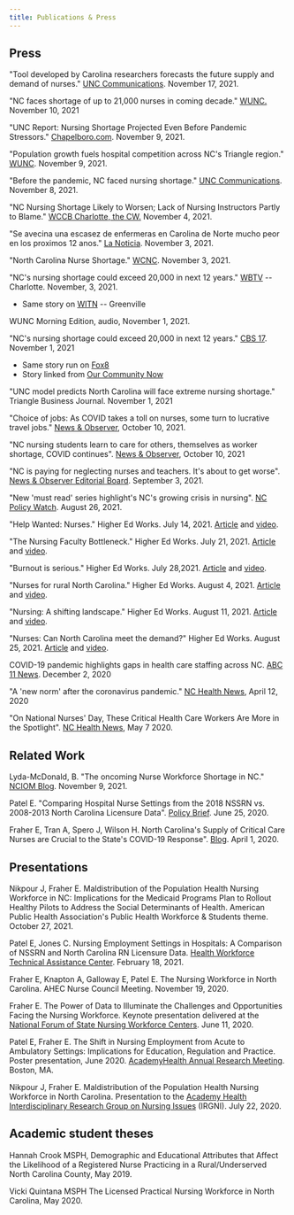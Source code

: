 ```yaml
---
title: Publications & Press
---
```

## Press

"Tool developed by Carolina researchers forecasts the future supply
    and demand of nurses." [UNC Communications](https://www.unc.edu/posts/2021/11/17/tool-developed-by-carolina-researchers-forecasts-the-future-supply-and-demand-of-nurses/).
    November 17, 2021.

  "NC faces shortage of up to 21,000 nurses in coming decade."
    [WUNC.](https://www.wunc.org/health/2021-11-10/north-carolina-shortage-21000-nurses-coming-decade-burnout)
    November 10, 2021

"UNC Report: Nursing Shortage Projected Even Before Pandemic
    Stressors."
    [Chapelboro.com](https://chapelboro.com/news/health/unc-report-nursing-shortage-projected-even-before-pandemic-stressors).
    November 9, 2021.

  "Population growth fuels hospital competition across NC's Triangle
    region."
    [WUNC](https://www.wunc.org/2021-11-09/population-growth-fuels-hospital-competition-across-ncs-triangle-region).
    November 9, 2021.

"Before the pandemic, NC faced nursing shortage." [UNC
    Communications](https://uncnews.unc.edu/2021/11/08/nursing-shortage/).
    November 8, 2021.

"NC Nursing Shortage Likely to Worsen; Lack of Nursing Instructors
    Partly to Blame." [WCCB Charlotte, the
    CW.](https://www.wccbcharlotte.com/2021/11/04/n-c-nursing-shortage-likely-to-worsen-lack-of-nursing-instructors-partly-to-blame/)
    November 4, 2021.

"Se avecina una escasez de enfermeras en Carolina de Norte mucho
    peor en los proximos 12 anos." [La
    Noticia](https://lanoticia.com/noticias/usa/nc/se-avecina-una-escasez-de-enfermeras-en-carolina-de-norte-mucho-peor-en-los-proximos-12-anos/).
    November 3, 2021.

"North Carolina Nurse Shortage."
    [WCNC](https://topnews-usa.com/nc/north-carolina-nurses-shortage-wcnc-com/).
    November 3, 2021.

"NC's nursing shortage could exceed 20,000 in next 12 years."
    [WBTV](https://www.wbtv.com/2021/11/03/nursing-shortage-nc-expected-worsen-over-next-12-years/)
    -- Charlotte. November, 3, 2021.
-   Same story on
        [WITN](https://www.witn.com/2021/11/03/nursing-shortage-nc-expected-worsen-over-next-12-years/)
        -- Greenville



WUNC Morning Edition, audio, November 1, 2021. 

"NC's nursing shortage could exceed 20,000 in next 12 years." [CBS 17](https://www.cbs17.com/news/north-carolina-news/ncs-nursing-shortage-could-exceed-20000-in-next-12-years/). November 1, 2021
- Same story run on [Fox8](https://myfox8.com/news/north-carolina/ncs-nursing-shortage-could-exceed-20000-in-next-12-years/)
- Story linked from [Our Community Now](https://ourcommunitynow.com/news-local/ncs-nursing-shortage-could-exceed-20000-in-next-12-years)

"UNC model predicts North Carolina will face extreme nursing
    shortage." Triangle Business Journal. November 1, 2021

   "Choice of jobs: As COVID takes a toll on nurses, some turn to
    lucrative travel jobs." [News &
    Observer](https://www.newsobserver.com/news/local/article254794017.html#storylink=bignews_latest),
    October 10, 2021.

   "NC nursing students learn to care for others, themselves as worker
    shortage, COVID continues". [News &
    Observer](https://www.newsobserver.com/news/local/article254742192.html#storylink=bignews_latest),
    October 10, 2021

   "NC is paying for neglecting nurses and teachers. It's about to get
    worse". [News & Observer Editorial
    Board](https://www.newsobserver.com/opinion/article253932103.html).
    September 3, 2021.

   "New 'must read' series highlight's NC's growing crisis in nursing".
    [NC Policy Watch](http://pulse.ncpolicywatch.org/2021/08/26/new-must-read-series-highlights-ncs-growing-crisis-in-nursing/#sthash.6k9ialpn.Gm0c2t8m.dpbs).
    August 26, 2021.

   "Help Wanted: Nurses." Higher Ed Works. July 14, 2021.
    [Article](https://www.higheredworks.org/2021/07/help-wanted-nurses/)
    and [video](https://www.youtube.com/watch?v=vE0WhjkWSOQ).

   "The Nursing Faculty Bottleneck." Higher Ed Works. July 21, 2021.
    [Article](https://www.higheredworks.org/2021/07/the-nursing-faculty-bottleneck/)
    and [video](https://www.youtube.com/watch?v=RJO2ykhp8z0&t=1s).

   "Burnout is serious." Higher Ed Works. July 28,2021.
    [Article](https://www.higheredworks.org/2021/07/nurses-burnout-is-serious/)
    and
    [video](https://www.higheredworks.org/2021/07/nurses-burnout-is-serious/).

   "Nurses for rural North Carolina." Higher Ed Works. August 4, 2021.
    [Article](https://www.higheredworks.org/2021/08/nurses-for-rural-north-carolina/)
    and
    [video](https://www.higheredworks.org/2021/07/nurses-burnout-is-serious/).

   "Nursing: A shifting landscape." Higher Ed Works. August 11, 2021.
    [Article](https://www.higheredworks.org/2021/08/nursing-a-shifting-landscape/)
    and [video](https://www.youtube.com/watch?v=6XfIC8iA3vE&t=25s).

   "Nurses: Can North Carolina meet the demand?" Higher Ed Works.
    August 25, 2021.
    [Article](https://www.higheredworks.org/category/nursing-series/)
    and [video](https://www.higheredworks.org/category/nursing-series/).

   COVID-19 pandemic highlights gaps in health care staffing across
    NC. [ABC 11
    News](https://abc11.com/north-carolina-covid-19-hospitalizations-nc-respiratory-therapists/8449691/).
    December 2, 2020

   "A 'new norm' after the coronavirus pandemic." [NC Health
    News](https://www.northcarolinahealthnews.org/2020/05/07/rns-in-a-time-of-covid/),
    April 12, 2020

   "On National Nurses' Day, These Critical Health Care Workers Are
    More in the Spotlight". [NC Health
    News](https://www.northcarolinahealthnews.org/2020/05/07/rns-in-a-time-of-covid/),
    May 7 2020.

## Related Work
Lyda-McDonald, B. "The oncoming Nurse Workforce Shortage in NC."
    [NCIOM
    Blog](https://nciom.org/the-oncoming-nurse-workforce-shortage-in-north-carolina/).
    November 9, 2021.

Patel E. "Comparing Hospital Nurse Settings from the 2018 NSSRN vs. 2008-2013 North Carolina Licensure Data". [Policy Brief](https://nchealthworkforce.unc.edu/briefs/nssrn_hospital_setting/). June 25, 2020.

Fraher E, Tran A, Spero J, Wilson H. North Carolina's Supply of Critical Care Nurses are Crucial to the State's COVID-19 Response". [Blog](https://nchealthworkforce.unc.edu/blog/icu_nursing_covid/). April 1, 2020.

## Presentations

Nikpour J, Fraher E. Maldistribution of the Population Health
    Nursing Workforce in NC: Implications for the Medicaid Programs Plan
    to Rollout Healthy Pilots to Address the Social Determinants of
    Health. American Public Health Association's Public Health Workforce
    & Students theme. October 27, 2021.


   Patel E, Jones C. Nursing Employment Settings in Hospitals: A
    Comparison of NSSRN and North Carolina RN Licensure Data. [Health
    Workforce Technical Assistance
    Center](https://www.healthworkforceta.org/media-library/rn-research-using-the-nssrn/).
    February 18, 2021.

   Fraher E, Knapton A, Galloway E, Patel E. The Nursing Workforce in
    North Carolina. AHEC Nurse Council Meeting. November 19, 2020.

   Fraher E. The Power of Data to Illuminate the Challenges and
    Opportunities Facing the Nursing Workforce. Keynote presentation
    delivered at the [National Forum of State Nursing Workforce
    Centers](https://www.shepscenter.unc.edu/workforce_product/the-power-of-data-to-illuminate-the-challenges-and-opportunities-facing-the-nursing-workforce/).
    June 11, 2020.

   Patel E, Fraher E. The Shift in Nursing Employment from Acute to
    Ambulatory Settings: Implications for Education, Regulation and
    Practice. Poster presentation, June 2020. [AcademyHealth Annual
    Research
    Meeting](https://www.shepscenter.unc.edu/workforce_product/shift-rn-ambulatorycare/).
    Boston, MA.

   Nikpour J, Fraher E. Maldistribution of the Population Health
    Nursing Workforce in North Carolina. Presentation to the [Academy
    Health Interdisciplinary Research Group on Nursing
    Issues](https://www.shepscenter.unc.edu/workforce_product/sdoh-irgni/)
    (IRGNI). July 22, 2020.

## Academic student theses

  Hannah Crook MSPH, Demographic and Educational Attributes that Affect the Likelihood of a Registered Nurse Practicing in a Rural/Underserved North Carolina County, May 2019.

  Vicki Quintana MSPH The Licensed Practical Nursing Workforce in North Carolina, May 2020.


